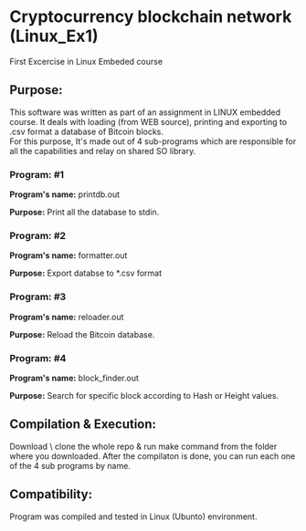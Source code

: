 # Cryptocurrency blockchain network (Linux_Ex1)
First Excercise in Linux Embeded course

## **Purpose:**
This software was written as part of an assignment in LINUX embedded course. It deals with
loading (from WEB source), printing and exporting to .csv format a database of Bitcoin blocks.		
For this purpose, It's made out of 4 sub-programs which are responsible for all the capabilities 
and relay on shared SO library.

### Program: #1
**Program's name:** printdb.out

**Purpose:** Print all the database to stdin.

### Program: #2
**Program's name:** formatter.out

**Purpose:** Export databse to *.csv format

### Program: #3
**Program's name:** reloader.out

**Purpose:** Reload the Bitcoin database.

### Program: #4
**Program's name:** block_finder.out

**Purpose:** Search for specific block according to Hash or Height values.

## **Compilation & Execution:**
Download \ clone the whole repo & run make command from the 
folder where you downloaded. After the compilaton is done, you can run each
one of the 4 sub programs by name.

## **Compatibility:**
Program was compiled and tested in Linux (Ubunto) environment.
